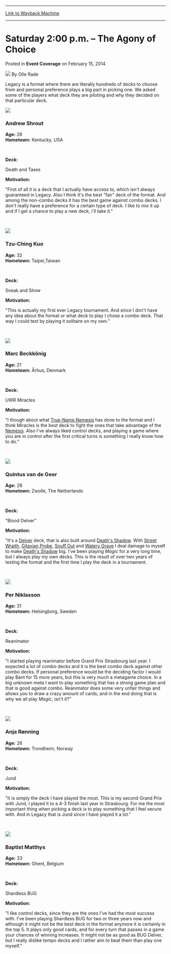 
---
[Link to Wayback Machine](https://web.archive.org/web/20210127012600/https://magic.wizards.com/en/articles/archive/event-coverage/saturday-200-pm-%E2%80%93-agony-choice-2014-02-15)

[_metadata_:author]:- "Olle Rade"
[_metadata_:description]:- "Legacy is a format where there are literally hundreds of decks to choose from and personal preference plays a big part in picking one. We asked some of the players what deck they are piloting and why they decided on that particular deck."
[_metadata_:generator]:- "Drupal 7 (http://drupal.org)"
[_metadata_:node]:- "320006"
[_metadata_:publish_date]:- "2014-02-15"
[_metadata_:source]:- "div-main-content"
[_metadata_:title]:- "Saturday 2:00 p.m. – The Agony of Choice"
[_metadata_:wayback_capture_timestamp]:- "2021-01-27 01:26:00"
[_metadata_:wayback_raw_url]:- "https://web.archive.org/web/20210127012600id_/https://magic.wizards.com/en/articles/archive/event-coverage/saturday-200-pm-%E2%80%93-agony-choice-2014-02-15"
[_metadata_:wayback_url]:- "https://magic.wizards.com/en/articles/archive/event-coverage/saturday-200-pm-%E2%80%93-agony-choice-2014-02-15"
---


Saturday 2:00 p.m. – The Agony of Choice
========================================



 Posted in **Event Coverage**
 on February 15, 2014 






![](https://media.magic.wizards.com/styles/auth_small/public/images/person/olle_rade_author.jpg)
By Olle Rade











Legacy is a format where there are literally hundreds of decks to choose from and personal preference plays a big part in picking one. We asked some of the players what deck they are piloting and why they decided on that particular deck.


  
![](https://media.magic.wizards.com/images/misc/shrout.JPG)
### Andrew Shrout


**Age:** 26  
**Hometown:** Kentucky, USA


 

**Deck:**  

Death and Taxes


**Motivation:**  

"First of all it is a deck that I actually have access to, which isn't always guaranteed in Legacy. Also I think it's the best "fair" deck of the format. And among the non-combo decks it has the best game against combo decks. I don't really have a preference for a certain type of deck. I like to mix it up and if I get a chance to play a new deck, i'll take it."



  

 


  
![](https://media.magic.wizards.com/images/misc/kuo.JPG)
### Tzu-Ching Kuo


**Age:** 32  
**Hometown:** Taipei,Taiwan


 

**Deck:**  

Sneak and Show


**Motivation:**  

"This is actually my first ever Legacy tournament. And since I don't have any idea about the format or what deck to play I chose a combo deck. That way I could test by playing it solitaire on my own."



  

 


  
![](https://media.magic.wizards.com/images/misc/beckkonig.JPG)
### Marc Beckkönig


**Age:** 21  
**Hometown:** Århus, Denmark


 

**Deck:**  

UWR Miracles


**Motivation:**  

"I though about what [True-Name Nemesis](http://gatherer.wizards.com/Pages/Card/Details.aspx?name=True-Name+Nemesis) has done to the format and I think Miracles is the best deck to fight the ones that take advantage of the [Nemesis](http://gatherer.wizards.com/Pages/Card/Details.aspx?name=Nemesis). Also I've always liked control decks, and playing a game where you are in control after the first critical turns is something I really know how to do."



  

 


  
![](https://media.magic.wizards.com/images/misc/vandegeer.JPG)
### Quintus van de Geer


**Age:** 28  
**Hometown:** Zwolle, The Netherlands


 

**Deck:**  

"Blood Delver"


**Motivation:**  

"It's a [Delver](http://gatherer.wizards.com/Pages/Card/Details.aspx?name=Delver) deck, that is also built around [Death's Shadow](http://gatherer.wizards.com/Pages/Card/Details.aspx?name=Death%27s+Shadow). With [Street Wraith](http://gatherer.wizards.com/Pages/Card/Details.aspx?name=Street+Wraith), [Gitaxian Probe](http://gatherer.wizards.com/Pages/Card/Details.aspx?name=Gitaxian+Probe), [Snuff Out](http://gatherer.wizards.com/Pages/Card/Details.aspx?name=Snuff+Out) and [Watery Grave](http://gatherer.wizards.com/Pages/Card/Details.aspx?name=Watery+Grave) I deal damage to myself to make [Death's Shadow](http://gatherer.wizards.com/Pages/Card/Details.aspx?name=Death%27s+Shadow) big. I've been playing *Magic* for a very long time, but I always play my own decks. This is the result of over two years of testing the format and the first time I play the deck in a tournament.



  

 


  
![](https://media.magic.wizards.com/images/misc/niklasson.JPG)
### Per Niklasson


**Age:** 31  
**Hometown:** Helsingborg, Sweden


 

**Deck:**  

Reanimator


**Motivation:**  

"I started playing reanimator before Grand Prix Strasbourg last year. I expected a lot of combo decks and it is the best combo deck against other combo decks. If personal preference would be the deciding factor I would play Bant for 15 more years, but this is very much a metagame choice. In a big unknown meta I want to play something that has a strong game plan and that is good against combo. Reanimator does some very unfair things and allows you to draw a crazy amount of cards, and in the end doing that is why we all play *Magic*, isn't it?"



  

 


  
![](https://media.magic.wizards.com/images/misc/ronning.JPG)
### Anja Rønning


**Age:** 26  
**Hometown:** Trondheim, Norway


 

**Deck:**  

Jund


**Motivation:**  

"It is simply the deck I have played the most. This is my second Grand Prix with Jund, I played it to a 4-3 finish last year in Strasbourg. For me the most important thing when picking a deck is to play something that I feel secure with. And in Legacy that is Jund since I have played it a lot."



  

 


  
![](https://media.magic.wizards.com/images/misc/matthys.JPG)
### Baptist Matthys


**Age:** 33  
**Hometown:** Ghent, Belgium


 

**Deck:**  

Shardless BUG


**Motivation:**  

"I like control decks, since they are the ones I've had the most success with. I've been playing Shardless BUG for two or three years now and although it might not be the best deck in the format anymore it is certainly in the top 5. It plays only good cards, and for every turn that passes in a game your chances of winning increases. It might not be as good as BUG Delver, but I really dislike tempo decks and I rather aim to beat them than play one myself."









